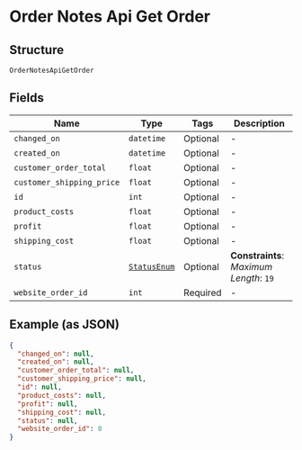 
# Order Notes Api Get Order

## Structure

`OrderNotesApiGetOrder`

## Fields

| Name | Type | Tags | Description |
|  --- | --- | --- | --- |
| `changed_on` | `datetime` | Optional | - |
| `created_on` | `datetime` | Optional | - |
| `customer_order_total` | `float` | Optional | - |
| `customer_shipping_price` | `float` | Optional | - |
| `id` | `int` | Optional | - |
| `product_costs` | `float` | Optional | - |
| `profit` | `float` | Optional | - |
| `shipping_cost` | `float` | Optional | - |
| `status` | [`StatusEnum`](/doc/models/status-enum.md) | Optional | **Constraints**: *Maximum Length*: `19` |
| `website_order_id` | `int` | Required | - |

## Example (as JSON)

```json
{
  "changed_on": null,
  "created_on": null,
  "customer_order_total": null,
  "customer_shipping_price": null,
  "id": null,
  "product_costs": null,
  "profit": null,
  "shipping_cost": null,
  "status": null,
  "website_order_id": 8
}
```

